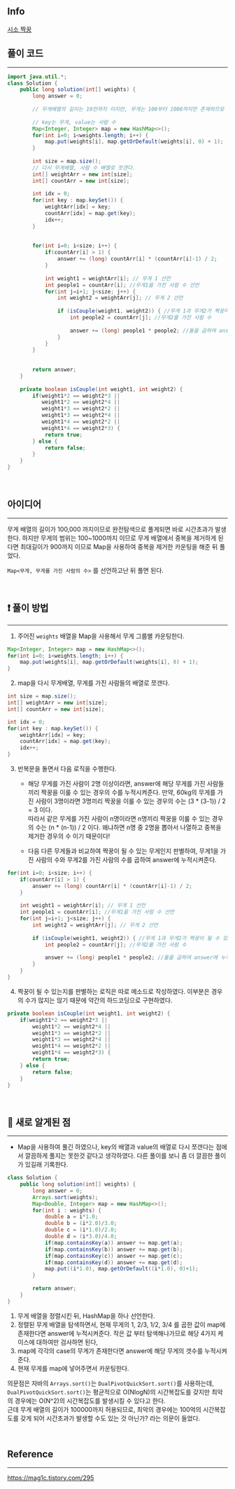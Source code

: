 ## Info
<a href="https://school.programmers.co.kr/learn/courses/30/lessons/152996" rel="nofollow">시소 짝꿍</a>

## 풀이 코드
___
``` java
import java.util.*;
class Solution {
    public long solution(int[] weights) {
        long answer = 0;
        
        // 무게배열의 길이는 10만까지 이지만, 무게는 100부터 1000까지만 존재하므로 중복을 제거한다면 최대 길이는 900이므로 중복을 제거하여 map에 담아준다.
        
        // key는 무게, value는 사람 수
        Map<Integer, Integer> map = new HashMap<>();
        for(int i=0; i<weights.length; i++) {
            map.put(weights[i], map.getOrDefault(weights[i], 0) + 1);
        }
        
        int size = map.size();
        // 다시 무게배열, 사람 수 배열로 쪼갠다.
        int[] weightArr = new int[size];
        int[] countArr = new int[size];
        
        int idx = 0;
        for(int key : map.keySet()) {
            weightArr[idx] = key;
            countArr[idx] = map.get(key);
            idx++;
        }
        
        
        for(int i=0; i<size; i++) {
            if(countArr[i] > 1) {
                answer += (long) countArr[i] * (countArr[i]-1) / 2;
            }
            
            int weight1 = weightArr[i]; // 무게 1 선언
            int people1 = countArr[i]; //무게1을 가진 사람 수 선언
            for(int j=i+1; j<size; j++) {
                int weight2 = weightArr[j]; // 무게 2 선언
                
                if (isCouple(weight1, weight2)) { //무게 1과 무게2가 짝꿍이 될 수 있다면
                    int people2 = countArr[j]; //무게2를 가진 사람 수
                    
                    answer += (long) people1 * people2; //둘을 곱하여 answer에 누적.
                }
            }
        }
        
        
        return answer;
    }
    
    private boolean isCouple(int weight1, int weight2) {
        if(weight1*2 == weight2*3 ||
           weight1*2 == weight2*4 ||
           weight1*3 == weight2*2 ||
           weight1*3 == weight2*4 ||
           weight1*4 == weight2*2 ||
           weight1*4 == weight2*3) {
            return true;
        } else {
            return false;
        }
    }
}
```

<br>

## 아이디어
___
무게 배열의 길이가 100,000 까지이므로 완전탐색으로 풀게되면 바로 시간초과가 발생한다. 하지만 무게의 범위는 100~1000까지 이므로 무게 배열에서 중복을 제거하게 된다면 최대길이가 900까지 이므로 Map을 사용하여 중복을 제거한 카운팅을 해준 뒤 풀었다.

`Map<무게, 무게를 가진 사람의 수>` 를 선언하고난 뒤 풀면 된다.

<br>

## ❗ 풀이 방법
___

1. 주어진 `weights` 배열을 Map을 사용해서 무게 그룹별 카운팅한다.
``` java
Map<Integer, Integer> map = new HashMap<>();
for(int i=0; i<weights.length; i++) {
    map.put(weights[i], map.getOrDefault(weights[i], 0) + 1);
}
```

2. map을 다시 무게배열, 무게를 가진 사람들의 배열로 쪼갠다.

``` java
int size = map.size();
int[] weightArr = new int[size];
int[] countArr = new int[size];

int idx = 0;
for(int key : map.keySet()) {
    weightArr[idx] = key;
    countArr[idx] = map.get(key);
    idx++;
}
```

3. 반복문을 돌면서 다음 로직을 수행한다.
    -  해당 무게를 가진 사람이 2명 이상이라면, answer에 해당 무게를 가진 사람들끼리 짝꿍을 이룰 수 있는 경우의 수를 누적시켜준다.
    만약, 60kg의 무게를 가진 사람이 3명이라면 3명끼리 짝꿍을 이룰 수 있는 경우의 수는 (3 * (3-1)) / 2  = 3 이다.     
    따라서 같은 무게를 가진 사람이 n명이라면 n명끼리 짝꿍을 이룰 수 있는 경우의 수는 (n * (n-1)) / 2 이다.
    왜냐하면 n명 중 2명을 뽑아서 나열하고 중복을 제거한 경우의 수 이기 때문이다!

    - 다음 다른 무게들과 비교하여 짝꿍이 될 수 있는 무게인지 판별하여, 무게1을 가진 사람의 수와 무게2를 가진 사람의 수를 곱하여 answer에 누적시켜준다.

``` java
for(int i=0; i<size; i++) {
    if(countArr[i] > 1) {
        answer += (long) countArr[i] * (countArr[i]-1) / 2;
    }
    
    int weight1 = weightArr[i]; // 무게 1 선언
    int people1 = countArr[i]; //무게1을 가진 사람 수 선언
    for(int j=i+1; j<size; j++) {
        int weight2 = weightArr[j]; // 무게 2 선언
        
        if (isCouple(weight1, weight2)) { //무게 1과 무게2가 짝꿍이 될 수 있다면
            int people2 = countArr[j]; //무게2를 가진 사람 수
            
            answer += (long) people1 * people2; //둘을 곱하여 answer에 누적.
        }
    }
}
```

4. 짝꿍이 될 수 있는지를 판별하는 로직은 따로 메소드로 작성하였다. 이부분은 경우의 수가 많지는 않기 때문에 약간의 하드코딩으로 구현하였다.

``` java
private boolean isCouple(int weight1, int weight2) {
    if(weight1*2 == weight2*3 ||
        weight1*2 == weight2*4 ||
        weight1*3 == weight2*2 ||
        weight1*3 == weight2*4 ||
        weight1*4 == weight2*2 ||
        weight1*4 == weight2*3) {
        return true;
    } else {
        return false;
    }
}
```

<br>

## 🙂 새로 알게된 점
___

* Map을 사용하여 풀긴 하였으나, key의 배열과 value의 배열로 다시 쪼갠다는 점에서 깔끔하게 풀지는 못한것 같다고 생각하였다. 다른 풀이를 보니 좀 더 깔끔한 풀이가 있길래 기록한다.

``` java
class Solution {
    public long solution(int[] weights) {
    	long answer = 0;
        Arrays.sort(weights);
        Map<Double, Integer> map = new HashMap<>();
        for(int i : weights) {
    		double a = i*1.0;
    		double b = (i*2.0)/3.0;
    		double c = (i*1.0)/2.0;
    		double d = (i*3.0)/4.0;
    		if(map.containsKey(a)) answer += map.get(a);
    		if(map.containsKey(b)) answer += map.get(b);
    		if(map.containsKey(c)) answer += map.get(c);
    		if(map.containsKey(d)) answer += map.get(d);
    		map.put((i*1.0), map.getOrDefault((i*1.0), 0)+1);
        }
        
        return answer;
    }
}
```
1. 무게 배열을 정렬시킨 뒤, HashMap을 하나 선언한다.
2. 정렬된 무게 배열을 탐색하면서, 현재 무게의 1, 2/3, 1/2, 3/4 를 곱한 값이 map에 존재한다면 answer에 누적시켜준다. 작은 값 부터 탐색해나가므로 해당 4가지 케이스에 대하여만 검사하면 된다, 
3. map에 각각의 case의 무게가 존재한다면 answer에 해당 무게의 갯수를 누적시켜준다.
4. 현재 무게를 map에 넣어주면서 카운팅한다.


의문점은 자바의 `Arrays.sort()`는 `DualPivotQuickSort.sort()`를 사용하는데,
`DualPivotQuickSort.sort()`는 평균적으로 O(NlogN)의 시간복잡도를 갖지만 최악의 경우에는 O(N^2)의 시간복잡도를 발생시킬 수 있다고 한다.  
근데 무게 배열의 길이가 100000까지 허용되므로, 최악의 경우에는 100억의 시간복잡도를 갖게 되어 시간초과가 발생할 수도 있는 것 아닌가? 라는 의문이 들었다.

<br>

## Reference
___
https://mag1c.tistory.com/295

